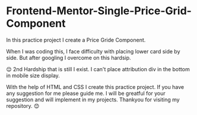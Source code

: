 # Frontend-Mentor-Single-Price-Grid-Component
In this practice project I create a Price Gride Component.

When I was coding this, I face difficulty with placing lower card side by side. But after googling I overcome 
on this hardsip.

😌 2nd Hardship that is still I exist. I can't place attribution div in the bottom in mobile size display.

With the help of HTML and CSS I create this practice project. 
If you have any suggestion for me please guide me. I will be greatful for your suggestion and will implement in my projects.
Thankyou for visiting my repository. 😊

